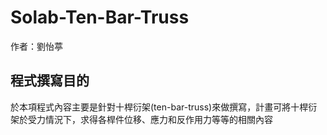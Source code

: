 # Solab-Ten-Bar-Truss

作者：劉怡葶
## 程式撰寫目的
於本項程式內容主要是針對十桿衍架(ten-bar-truss)來做撰寫，計畫可將十桿衍架於受力情況下，求得各桿件位移、應力和反作用力等等的相關內容
